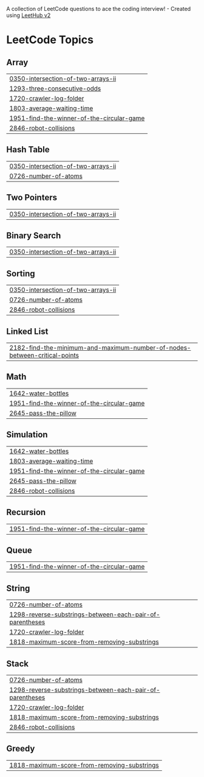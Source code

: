 A collection of LeetCode questions to ace the coding interview! - Created using [LeetHub v2](https://github.com/arunbhardwaj/LeetHub-2.0)
<!---LeetCode Topics Start-->
# LeetCode Topics
## Array
|  |
| ------- |
| [0350-intersection-of-two-arrays-ii](https://github.com/Vahid-Soudagar/LeetCode/tree/master/0350-intersection-of-two-arrays-ii) |
| [1293-three-consecutive-odds](https://github.com/Vahid-Soudagar/LeetCode/tree/master/1293-three-consecutive-odds) |
| [1720-crawler-log-folder](https://github.com/Vahid-Soudagar/LeetCode/tree/master/1720-crawler-log-folder) |
| [1803-average-waiting-time](https://github.com/Vahid-Soudagar/LeetCode/tree/master/1803-average-waiting-time) |
| [1951-find-the-winner-of-the-circular-game](https://github.com/Vahid-Soudagar/LeetCode/tree/master/1951-find-the-winner-of-the-circular-game) |
| [2846-robot-collisions](https://github.com/Vahid-Soudagar/LeetCode/tree/master/2846-robot-collisions) |
## Hash Table
|  |
| ------- |
| [0350-intersection-of-two-arrays-ii](https://github.com/Vahid-Soudagar/LeetCode/tree/master/0350-intersection-of-two-arrays-ii) |
| [0726-number-of-atoms](https://github.com/Vahid-Soudagar/LeetCode/tree/master/0726-number-of-atoms) |
## Two Pointers
|  |
| ------- |
| [0350-intersection-of-two-arrays-ii](https://github.com/Vahid-Soudagar/LeetCode/tree/master/0350-intersection-of-two-arrays-ii) |
## Binary Search
|  |
| ------- |
| [0350-intersection-of-two-arrays-ii](https://github.com/Vahid-Soudagar/LeetCode/tree/master/0350-intersection-of-two-arrays-ii) |
## Sorting
|  |
| ------- |
| [0350-intersection-of-two-arrays-ii](https://github.com/Vahid-Soudagar/LeetCode/tree/master/0350-intersection-of-two-arrays-ii) |
| [0726-number-of-atoms](https://github.com/Vahid-Soudagar/LeetCode/tree/master/0726-number-of-atoms) |
| [2846-robot-collisions](https://github.com/Vahid-Soudagar/LeetCode/tree/master/2846-robot-collisions) |
## Linked List
|  |
| ------- |
| [2182-find-the-minimum-and-maximum-number-of-nodes-between-critical-points](https://github.com/Vahid-Soudagar/LeetCode/tree/master/2182-find-the-minimum-and-maximum-number-of-nodes-between-critical-points) |
## Math
|  |
| ------- |
| [1642-water-bottles](https://github.com/Vahid-Soudagar/LeetCode/tree/master/1642-water-bottles) |
| [1951-find-the-winner-of-the-circular-game](https://github.com/Vahid-Soudagar/LeetCode/tree/master/1951-find-the-winner-of-the-circular-game) |
| [2645-pass-the-pillow](https://github.com/Vahid-Soudagar/LeetCode/tree/master/2645-pass-the-pillow) |
## Simulation
|  |
| ------- |
| [1642-water-bottles](https://github.com/Vahid-Soudagar/LeetCode/tree/master/1642-water-bottles) |
| [1803-average-waiting-time](https://github.com/Vahid-Soudagar/LeetCode/tree/master/1803-average-waiting-time) |
| [1951-find-the-winner-of-the-circular-game](https://github.com/Vahid-Soudagar/LeetCode/tree/master/1951-find-the-winner-of-the-circular-game) |
| [2645-pass-the-pillow](https://github.com/Vahid-Soudagar/LeetCode/tree/master/2645-pass-the-pillow) |
| [2846-robot-collisions](https://github.com/Vahid-Soudagar/LeetCode/tree/master/2846-robot-collisions) |
## Recursion
|  |
| ------- |
| [1951-find-the-winner-of-the-circular-game](https://github.com/Vahid-Soudagar/LeetCode/tree/master/1951-find-the-winner-of-the-circular-game) |
## Queue
|  |
| ------- |
| [1951-find-the-winner-of-the-circular-game](https://github.com/Vahid-Soudagar/LeetCode/tree/master/1951-find-the-winner-of-the-circular-game) |
## String
|  |
| ------- |
| [0726-number-of-atoms](https://github.com/Vahid-Soudagar/LeetCode/tree/master/0726-number-of-atoms) |
| [1298-reverse-substrings-between-each-pair-of-parentheses](https://github.com/Vahid-Soudagar/LeetCode/tree/master/1298-reverse-substrings-between-each-pair-of-parentheses) |
| [1720-crawler-log-folder](https://github.com/Vahid-Soudagar/LeetCode/tree/master/1720-crawler-log-folder) |
| [1818-maximum-score-from-removing-substrings](https://github.com/Vahid-Soudagar/LeetCode/tree/master/1818-maximum-score-from-removing-substrings) |
## Stack
|  |
| ------- |
| [0726-number-of-atoms](https://github.com/Vahid-Soudagar/LeetCode/tree/master/0726-number-of-atoms) |
| [1298-reverse-substrings-between-each-pair-of-parentheses](https://github.com/Vahid-Soudagar/LeetCode/tree/master/1298-reverse-substrings-between-each-pair-of-parentheses) |
| [1720-crawler-log-folder](https://github.com/Vahid-Soudagar/LeetCode/tree/master/1720-crawler-log-folder) |
| [1818-maximum-score-from-removing-substrings](https://github.com/Vahid-Soudagar/LeetCode/tree/master/1818-maximum-score-from-removing-substrings) |
| [2846-robot-collisions](https://github.com/Vahid-Soudagar/LeetCode/tree/master/2846-robot-collisions) |
## Greedy
|  |
| ------- |
| [1818-maximum-score-from-removing-substrings](https://github.com/Vahid-Soudagar/LeetCode/tree/master/1818-maximum-score-from-removing-substrings) |
<!---LeetCode Topics End-->